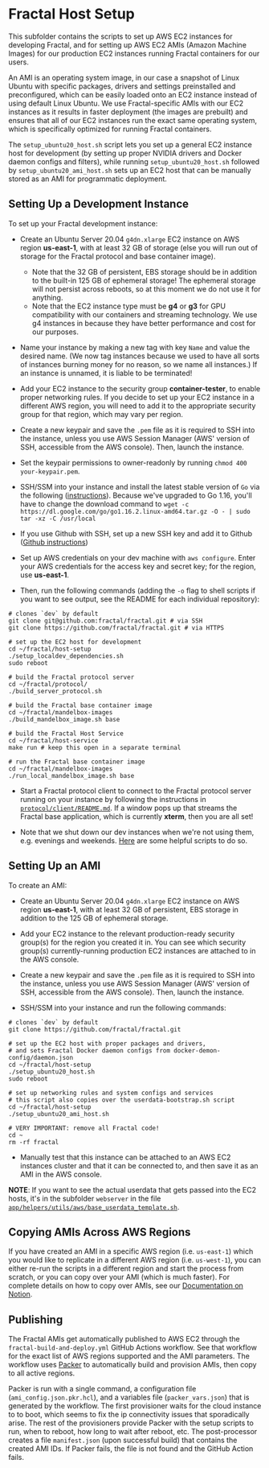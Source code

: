 # Fractal Host Setup

This subfolder contains the scripts to set up AWS EC2 instances for developing Fractal, and for setting up AWS EC2 AMIs (Amazon Machine Images) for our production EC2 instances running Fractal containers for our users.

An AMI is an operating system image, in our case a snapshot of Linux Ubuntu with specific packages, drivers and settings preinstalled and preconfigured, which can be easily loaded onto an EC2 instance instead of using default Linux Ubuntu. We use Fractal-specific AMIs with our EC2 instances as it results in faster deployment (the images are prebuilt) and ensures that all of our EC2 instances run the exact same operating system, which is specifically optimized for running Fractal containers.

The `setup_ubuntu20_host.sh` script lets you set up a general EC2 instance host for development (by setting up proper NVIDIA drivers and Docker daemon configs and filters), while running `setup_ubuntu20_host.sh` followed by `setup_ubuntu20_ami_host.sh` sets up an EC2 host that can be manually stored as an AMI for programmatic deployment.

## Setting Up a Development Instance

To set up your Fractal development instance:

- Create an Ubuntu Server 20.04 `g4dn.xlarge` EC2 instance on AWS region **us-east-1**, with at least 32 GB of storage (else you will run out of storage for the Fractal protocol and base container image).

  - Note that the 32 GB of persistent, EBS storage should be in addition to the built-in 125 GB of ephemeral storage! The ephemeral storage will not persist across reboots, so at this moment we do not use it for anything.
  - Note that the EC2 instance type must be **g4** or **g3** for GPU compatibility with our containers and streaming technology. We use g4 instances in because they have better performance and cost for our purposes.

- Name your instance by making a new tag with key `Name` and value the desired name. (We now tag instances because we used to have all sorts of instances burning money for no reason, so we name all instances.) If an instance is unnamed, it is liable to be terminated!

- Add your EC2 instance to the security group **container-tester**, to enable proper networking rules. If you decide to set up your EC2 instance in a different AWS region, you will need to add it to the appropriate security group for that region, which may vary per region.

- Create a new keypair and save the `.pem` file as it is required to SSH into the instance, unless you use AWS Session Manager (AWS' version of SSH, accessible from the AWS console). Then, launch the instance.

- Set the keypair permissions to owner-readonly by running `chmod 400 your-keypair.pem`.

- SSH/SSM into your instance and install the latest stable version of `Go` via the following ([instructions](https://linuxize.com/post/how-to-install-go-on-ubuntu-20-04/)). Because we've upgraded to Go 1.16, you'll have to change the download command to `wget -c https://dl.google.com/go/go1.16.2.linux-amd64.tar.gz -O - | sudo tar -xz -C /usr/local`

- If you use Github with SSH, set up a new SSH key and add it to Github ([Github instructions](https://docs.github.com/en/github/authenticating-to-github/connecting-to-github-with-ssh))

- Set up AWS credentials on your dev machine with `aws configure`. Enter your AWS credentials for the access key and secret key; for the region, use **us-east-1**.

- Then, run the following commands (adding the `-o` flag to shell scripts if you want to see output, see the README for each individual repository):

```
# clones `dev` by default
git clone git@github.com:fractal/fractal.git # via SSH
git clone https://github.com/fractal/fractal.git # via HTTPS

# set up the EC2 host for development
cd ~/fractal/host-setup
./setup_localdev_dependencies.sh
sudo reboot

# build the Fractal protocol server
cd ~/fractal/protocol/
./build_server_protocol.sh

# build the Fractal base container image
cd ~/fractal/mandelbox-images
./build_mandelbox_image.sh base

# build the Fractal Host Service
cd ~/fractal/host-service
make run # keep this open in a separate terminal

# run the Fractal base container image
cd ~/fractal/mandelbox-images
./run_local_mandelbox_image.sh base
```

- Start a Fractal protocol client to connect to the Fractal protocol server running on your instance by following the instructions in [`protocol/client/README.md`](https://github.com/fractal/fractal/blob/dev/protocol/client/README.md). If a window pops up that streams the Fractal base application, which is currently **xterm**, then you are all set!

- Note that we shut down our dev instances when we're not using them, e.g. evenings and weekends. [Here](https://tryfractal.slack.com/archives/CPV6JFG67/p1611603277006600) are some helpful scripts to do so.

## Setting Up an AMI

To create an AMI:

- Create an Ubuntu Server 20.04 `g4dn.xlarge` EC2 instance on AWS region **us-east-1**, with at least 32 GB of persistent, EBS storage in addition to the 125 GB of ephemeral storage.

- Add your EC2 instance to the relevant production-ready security group(s) for the region you created it in. You can see which security group(s) currently-running production EC2 instances are attached to in the AWS console.

- Create a new keypair and save the `.pem` file as it is required to SSH into the instance, unless you use AWS Session Manager (AWS' version of SSH, accessible from the AWS console). Then, launch the instance.

- SSH/SSM into your instance and run the following commands:

```
# clones `dev` by default
git clone https://github.com/fractal/fractal.git

# set up the EC2 host with proper packages and drivers,
# and sets Fractal Docker daemon configs from docker-demon-config/daemon.json
cd ~/fractal/host-setup
./setup_ubuntu20_host.sh
sudo reboot

# set up networking rules and system configs and services
# this script also copies over the userdata-bootstrap.sh script
cd ~/fractal/host-setup
./setup_ubuntu20_ami_host.sh

# VERY IMPORTANT: remove all Fractal code!
cd ~
rm -rf fractal
```

- Manually test that this instance can be attached to an AWS EC2 instances cluster and that it can be connected to, and then save it as an AMI in the AWS console.

**NOTE**: If you want to see the actual userdata that gets passed into the EC2 hosts, it's in the subfolder `webserver` in the file [`app/helpers/utils/aws/base_userdata_template.sh`](https://github.com/fractal/fractal/blob/dev/webserver/app/helpers/utils/aws/base_userdata_template.sh).

## Copying AMIs Across AWS Regions

If you have created an AMI in a specific AWS region (i.e. `us-east-1`) which you would like to replicate in a different AWS region (i.e. `us-west-1`), you can either re-run the scripts in a different region and start the process from scratch, or you can copy over your AMI (which is much faster). For complete details on how to copy over AMIs, see our [Documentation on Notion](https://www.notion.so/tryfractal/4d91593ea0e0438b8bdb14c25c219d55?v=0c3983cf062d4c3d96ac2a65eb31761b&p=ca4fdec782894072a6dd63f32b494e1d).

## Publishing

The Fractal AMIs get automatically published to AWS EC2 through the `fractal-build-and-deploy.yml` GitHub Actions workflow. See that workflow for the exact list of AWS regions supported and the AMI parameters.
The workflow uses [Packer](https://www.packer.io/) to automatically build and provision AMIs, then copy to all active regions.

Packer is run with a single command, a configuration file (`ami_config.json.pkr.hcl`), and a variables file (`packer_vars.json`) that is generated by the workflow. The first provisioner waits for the cloud instance to to boot, which seems to fix the ip connectivity issues that sporadically arise. The rest of the provisioners provide Packer with the setup scripts to run, when to reboot, how long to wait after reboot, etc. The post-processor creates a file `manifest.json` (upon successful build) that contains the created AMI IDs. If Packer fails, the file is not found and the GitHub Action fails.
